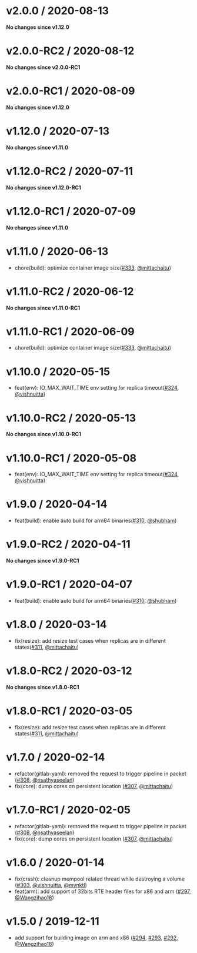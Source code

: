 v2.0.0 / 2020-08-13
=========================

**No changes since v1.12.0**

v2.0.0-RC2 / 2020-08-12
==========================

**No changes since v2.0.0-RC1**

v2.0.0-RC1 / 2020-08-09
==========================

**No changes since v1.12.0**

v1.12.0 / 2020-07-13
=========================

**No changes since v1.11.0**

v1.12.0-RC2 / 2020-07-11
==========================

**No changes since v1.12.0-RC1**

v1.12.0-RC1 / 2020-07-09
==========================

**No changes since v1.11.0**

v1.11.0 / 2020-06-13
=========================

* chore(build): optimize container image size([#333](https://github.com/openebs/istgt/pull/333),
  [@mittachaitu](https://github.com/mittachaitu))

v1.11.0-RC2 / 2020-06-12
==========================

**No changes since v1.11.0-RC1**

v1.11.0-RC1 / 2020-06-09
==========================

* chore(build): optimize container image size([#333](https://github.com/openebs/istgt/pull/333),
  [@mittachaitu](https://github.com/mittachaitu))

v1.10.0 / 2020-05-15
======================

* feat(env): IO_MAX_WAIT_TIME env setting for replica timeout([#324](https://github.com/openebs/istgt/pull/324),
  [@vishnuitta](https://github.com/vishnuitta))

v1.10.0-RC2 / 2020-05-13
==========================

**No changes since v1.10.0-RC1**

v1.10.0-RC1 / 2020-05-08
==========================

* feat(env): IO_MAX_WAIT_TIME env setting for replica timeout([#324](https://github.com/openebs/istgt/pull/324),
  [@vishnuitta](https://github.com/vishnuitta))

v1.9.0 / 2020-04-14
======================

* feat(build): enable auto build for arm64 binaries([#310](https://github.com/openebs/istgt/pull/310),
  [@shubham](https://github.com/shubham14bajpai))

v1.9.0-RC2 / 2020-04-11
=======================

**No changes since v1.9.0-RC1**

v1.9.0-RC1 / 2020-04-07
========================

* feat(build): enable auto build for arm64 binaries([#310](https://github.com/openebs/istgt/pull/310),
  [@shubham](https://github.com/shubham14bajpai))

v1.8.0 / 2020-03-14
===================

* fix(resize): add resize test cases when replicas are in different states([#311](https://github.com/openebs/istgt/pull/311),
  [@mittachaitu](https://github.com/mittachaitu))

v1.8.0-RC2 / 2020-03-12
=======================

**No changes since v1.8.0-RC1**

v1.8.0-RC1 / 2020-03-05
=======================

* fix(resize): add resize test cases when replicas are in different states([#311](https://github.com/openebs/istgt/pull/311),
  [@mittachaitu](https://github.com/mittachaitu))

v1.7.0 / 2020-02-14
=======================

* refactor(gitlab-yaml): removed the request to trigger pipeline in packet ([#308](https://github.com/openebs/istgt/pull/307),
  [@nsathyaseelan](https://github.com/nsathyaseelan))
* fix(core): dump cores on persistent location ([#307](https://github.com/openebs/istgt/pull/307),
  [@mittachaitu](https://github.com/mittachaitu))

v1.7.0-RC1 / 2020-02-05
========================

* refactor(gitlab-yaml): removed the request to trigger pipeline in packet ([#308](https://github.com/openebs/istgt/pull/307),
  [@nsathyaseelan](https://github.com/nsathyaseelan))
* fix(core): dump cores on persistent location ([#307](https://github.com/openebs/istgt/pull/307),
  [@mittachaitu](https://github.com/mittachaitu))

v1.6.0 / 2020-01-14
========================

* fix(crash): cleanup mempool related thread while destroying a volume ([#303](https://github.com/openebs/istgt/pull/303),
  [@vishnuitta](https://github.com/vishnuitta), [@mynktl](https://github.com/mynktl))
* feat(arm): add support of 32bits RTE header files for x86 and arm ([#297](https://github.com/openebs/istgt/pull/297),
  [@Wangzihao18](https://github.com/Wangzihao18))

v1.5.0 / 2019-12-11
========================

* add support for building image on arm and x86 ([#294](https://github.com/openebs/istgt/pull/294),
  [#293](https://github.com/openebs/istgt/pull/293), [#292](https://github.com/openebs/istgt/pull/292),
  [@Wangzihao18](https://github.com/Wangzihao18))
